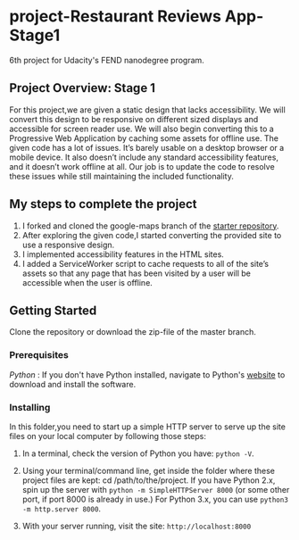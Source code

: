 # project-Restaurant Reviews App-Stage1

6th project for Udacity's FEND nanodegree program.


## Project Overview: Stage 1

For this project,we are given a static design that lacks accessibility. We will convert this design to be responsive on different sized displays and accessible for screen reader use. We will also begin converting this to a Progressive Web Application by caching some assets for offline use.
The given code has a lot of issues. It’s barely usable on a desktop browser or a mobile device. It also doesn’t include any standard accessibility features, and it doesn’t work offline at all. Our job is to update the code to resolve these issues while still maintaining the included functionality. 


## My steps to complete the project

1. I forked and cloned the google-maps branch of the [starter repository](https://github.com/udacity/mws-restaurant-stage-1).
2. After exploring the given code,I started converting the provided site to use a responsive design.
3. I implemented accessibility features in the HTML sites.
4. I added a ServiceWorker script to cache requests to all of the site’s assets so that any page that has been visited by a user will be accessible when the user is offline.

## Getting Started

 Clone the repository or download the zip-file of the master branch.



### Prerequisites
_Python_ :
If you don't have Python installed, navigate to Python's [website](https://www.python.org/) to download and install the software.




### Installing
  In this folder,you need to start up a simple HTTP server to serve up the site files on your local computer by following those steps: 

1. In a terminal, check the version of Python you have: `python -V`. 

2. Using your terminal/command line, get inside the folder where these project files are kept: cd /path/to/the/project.
If you have Python 2.x, spin up the server with `python -m SimpleHTTPServer 8000` (or some other port, if port 8000 is already in use.) For Python 3.x, you can use `python3 -m http.server 8000`. 

3. With your server running, visit the site: `http://localhost:8000`

